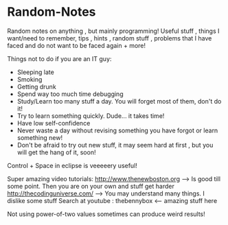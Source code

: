 Random-Notes
============

Random notes on anything , but mainly programming!
Useful stuff , things I want/need to remember, tips , hints , random stuff , problems that I have faced and do not want to be faced again + more!

Things not to do if you are an IT guy:
- Sleeping late
- Smoking
- Getting drunk
- Spend way too much time debugging
- Study/Learn too many stuff a day. You will forget most of them, don't do it!
- Try to learn something quickly. Dude... it takes time!
- Have low self-confidence
- Never waste a day without revising something you have forgot or learn something new!
- Don't be afraid to try out new stuff, it may seem hard at first , but you will get the hang of it, soon!

Control + Space in eclipse is veeeeery useful!

Super amazing video tutorials:
http://www.thenewboston.org --> Is good till some point. Then you are on your own and stuff get harder
http://thecodinguniverse.com/ --> You may understand many things. I dislike some stuff
Search at youtube : thebennybox <-- amazing stuff here

Not using power-of-two values sometimes can produce weird results!
